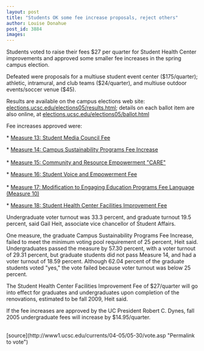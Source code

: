 ```yaml
---
layout: post
title: "Students OK some fee increase proposals, reject others"
author: Louise Donahue
post_id: 3884
images:
---
```


<a name="content" id="content"></a>
<p>
  Students voted to raise their fees $27 per quarter for Student Health Center improvements and approved some smaller fee increases in the spring campus election.
</p>
<p>
  Defeated were proposals for a multiuse student event center ($175/quarter); athletic, intramural, and club teams ($24/quarter), and multiuse outdoor events/soccer venue ($45).
</p>
<p>
  Results are available on the campus elections web site: <a href="http://elections.ucsc.edu/elections05/results.html">elections.ucsc.edu/elections05/results.html</a>; details on each ballot item are also online, at <a href="http://elections.ucsc.edu/elections05/ballot.html">elections.ucsc.edu/elections05/ballot.html</a><br>
</p>
<p>
  Fee increases approved were:
</p>
<p>
  * <a href="http://elections.ucsc.edu/elections05/measures.cfm#measure13">Measure 13: Student Media Council Fee</a>
</p>
<p>
  * <a href="http://elections.ucsc.edu/elections05/measures.cfm#measure14">Measure 14: Campus Sustainability Programs Fee Increase</a><br>
  <br>
  * <a href="http://elections.ucsc.edu/elections05/measures.cfm#measure15">Measure 15: Community and Resource Empowerment "CARE"</a>
</p>
<p>
  * <a href="http://elections.ucsc.edu/elections05/measures.cfm#measure16">Measure 16: Student Voice and Empowerment Fee</a><br>
  <br>
  * <a href="http://elections.ucsc.edu/elections05/measures.cfm#measure17">Measure 17: Modification to Engaging Education Programs Fee Language (Measure 10)</a>
</p>
<p>
  * <a href="http://elections.ucsc.edu/elections05/measures.cfm#measure18">Measure 18: Student Health Center Facilities Improvement Fee</a>
</p>
<p>
  Undergraduate voter turnout was 33.3 percent, and graduate turnout 19.5 percent, said Gail Heit, associate vice chancellor of Student Affairs.
</p>
<p>
  One measure, the graduate Campus Sustainability Programs Fee Increase, failed to meet the minimum voting pool requirement of 25 percent, Heit said. Undergraduates passed the measure by 57.30 percent, with a voter turnout of 29.31 percent, but graduate students did not pass Measure 14, and had a voter turnout of 18.59 percent. Although 62.04 percent of the graduate students voted "yes," the vote failed because voter turnout was below 25 percent.<br>
</p>
<p>
  The Student Health Center Facilities Improvement Fee of $27/quarter will go into effect for graduates and undergraduates upon completion of the renovations, estimated to be fall 2009, Heit said.<br>
</p>
<p>
  If the fee increases are approved by the UC President Robert C. Dynes, fall 2005 undergraduate fees will increase by $14.95/quarter.<br>
  <br>
</p>
[source](http://www1.ucsc.edu/currents/04-05/05-30/vote.asp "Permalink to vote")
